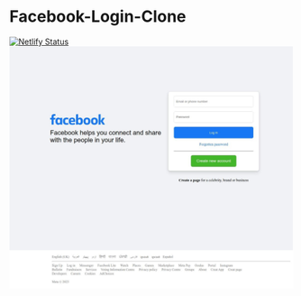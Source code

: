 # Facebook-Login-Clone

[![Netlify Status](https://api.netlify.com/api/v1/badges/8c9a03ed-7cb0-4f1a-8cf3-710d92fde532/deploy-status)](https://app.netlify.com/sites/fb-login-clone-rohail30/deploys)
![Screenshot](https://github.com/Rohail30/Facebook-Login-Clone/blob/main/Screenshot.jpg)
